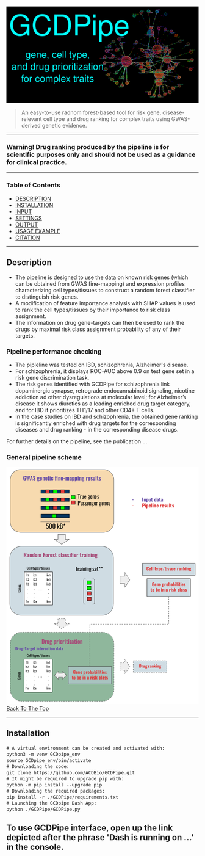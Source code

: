 # 

![Project Image](https://github.com/ACDBio/GCDPipe/blob/main/app_default_assets/gcdbanner_small.png)
> An easy-to-use radnom forest-based tool for risk gene, disease-relevant cell type and drug ranking for complex traits using GWAS-derived genetic evidence.
---
### Warning! Drug ranking produced by the pipeline is for scientific purposes only and should not be used as a guidance for clinical practice.
---

### Table of Contents

- [DESCRIPTION](#description)
- [INSTALLATION](#installation)
- [INPUT](#input)
- [SETTINGS](#settings)
- [OUTPUT](#output)
- [USAGE EXAMPLE](#example)
- [CITATION](#cite)

---

## Description

 - The pipeline is designed to use the data on known risk genes (which can be obtained from GWAS fine-mapping) and expression profiles characterizing cell types/tissues to construct a random forest classifier to distinguish risk genes.   
- A modification of feature importance analysis with SHAP values is used to rank the cell types/tissues by their importance to risk class assignment.   
- The information on drug gene-targets can then be used to rank the drugs by maximal risk class assignment probability of any of their targets.   

### Pipeline performance checking
- The pipleline was tested on IBD, schizophrenia, Alzheimer's disease. 
- For schizophrenia, it displays ROC-AUC above 0.9 on test gene set in a risk gene discrimination task.
- The risk genes identified with GCDPipe for schizophrenia link dopaminergic synapse, retrograde endocannabinoid signaling, nicotine addiction ad other dysregulations at molecular level; for Alzheimer’s disease it shows diuretics as a leading enriched drug target category, and for IBD it prioritizes TH1/17 and other CD4+ T cells.  
- In the case studies on IBD and schizophrenia, the obtained gene ranking is significantly enriched with drug targets for the corresponding diseases and drug ranking - in the corresponding disease drugs.
  
For further details on the pipeline, see the publication ...  
### General pipeline scheme
![Pipeline Scheme](https://github.com/ACDBio/GCDPipe/blob/main/app_default_assets/gcdpipe_scheme.png)  
[Back To The Top](# )

---
## Installation
  
```shell
# A virtual environment can be created and activated with:
python3 -m venv GCDpipe_env
source GCDpipe_env/bin/activate
# Downloading the code:
git clone https://github.com/ACDBio/GCDPipe.git
# It might be required to upgrade pip with: 
python -m pip install --upgrade pip
# Downloading the required packages: 
pip install -r ./GCDPipe/requirements.txt
# Launching the GCDpipe Dash App:
python ./GCDPipe/GCDPipe.py
```  
To use GCDPipe interface, open up the link depicted after the phrase 'Dash is running on ...' in the console.
---

